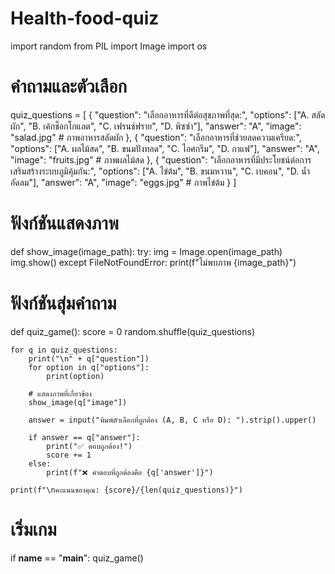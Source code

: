 # Health-food-quiz
import random
from PIL import Image
import os

# คำถามและตัวเลือก
quiz_questions = [
    {
        "question": "เลือกอาหารที่ดีต่อสุขภาพที่สุด:",
        "options": ["A. สลัดผัก", "B. เค้กช็อกโกแลต", "C. เฟรนช์ฟราย", "D. พิซซ่า"],
        "answer": "A",
        "image": "salad.jpg"  # ภาพอาหารสลัดผัก
    },
    {
        "question": "เลือกอาหารที่ช่วยลดความเครียด:",
        "options": ["A. ผลไม้สด", "B. ขนมปังทอด", "C. ไอศกรีม", "D. กาแฟ"],
        "answer": "A",
        "image": "fruits.jpg"  # ภาพผลไม้สด
    },
    {
        "question": "เลือกอาหารที่มีประโยชน์ต่อการเสริมสร้างระบบภูมิคุ้มกัน:",
        "options": ["A. ไข่ต้ม", "B. ขนมหวาน", "C. เบคอน", "D. น้ำอัดลม"],
        "answer": "A",
        "image": "eggs.jpg"  # ภาพไข่ต้ม
    }
]

# ฟังก์ชันแสดงภาพ
def show_image(image_path):
    try:
        img = Image.open(image_path)
        img.show()
    except FileNotFoundError:
        print(f"ไม่พบภาพ {image_path}")

# ฟังก์ชันสุ่มคำถาม
def quiz_game():
    score = 0
    random.shuffle(quiz_questions)
    
    for q in quiz_questions:
        print("\n" + q["question"])
        for option in q["options"]:
            print(option)
        
        # แสดงภาพที่เกี่ยวข้อง
        show_image(q["image"])

        answer = input("พิมพ์ตัวเลือกที่ถูกต้อง (A, B, C หรือ D): ").strip().upper()
        
        if answer == q["answer"]:
            print("✅ ตอบถูกต้อง!")
            score += 1
        else:
            print(f"❌ คำตอบที่ถูกต้องคือ {q['answer']}")
    
    print(f"\nคะแนนของคุณ: {score}/{len(quiz_questions)}")

# เริ่มเกม
if __name__ == "__main__":
    quiz_game()
